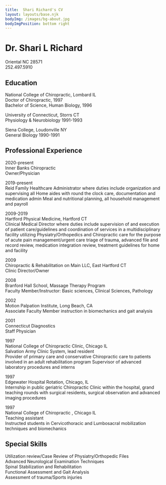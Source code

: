 ```yaml
---
title:  Shari Richard's CV
layout: layouts/base.njk
bodyImg: /images/bg-about.jpg
bodyImgPosition: bottom right
---
```


# Dr. Shari L Richard
Oriental NC 28571   
252.497.5910


## Education

National College of Chiropractic, Lombard IL   
Doctor of Chiropractic, 1997   
Bachelor of Science, Human Biology, 1996

University of Connecticut, Storrs CT   
Physiology & Neurobiology 1991-1993

Siena College, Loudonville NY   
General Biology 1990-1991

## Professional Experience

2020-present   
Inner Banks Chiropractic   
Owner/Physician 

2019-present   
Reid Family
Healthcare Administrator where duties include organization and supervising all
		  Home aides with round the clock care, documentation and medication admin
		  Meal and nutritional planning, all household management and payroll

2009-2019   
 Hartford Physical Medicine, Hartford CT   
Clinical Medical Director where duties include supervision of and execution of patient care/guidelines and coordination of services in a multidisciplinary facility utilizing      Physiatry/Orthopedics and Chiropractic care for the purpose of acute pain management/urgent care triage of trauma, advanced file and record review, medication integration review, treatment guidelines for home and facility

2009   
Chiropractic & Rehabilitation on Main LLC, East Hartford CT   
Clinic Director/Owner

2008   
Branford Hall School, Massage Therapy Program   
Faculty Member/Instructor: Basic sciences, Clinical Sciences, Pathology

2002  
Motion Palpation Institute, Long Beach, CA   
Associate Faculty Member instruction in biomechanics and gait analysis

2001   
Connecticut Diagnostics    
Staff Physician

1997   
National College of Chiropractic Clinic, Chicago IL   
Salvation Army Clinic System, lead resident   
Provider of primary care and conservative Chiropractic care to patients involved in an adult rehabilitation program
Supervisor of advanced laboratory procedures and interns

1997   
Edgewater Hospital Rotation, Chicago, IL    
Internship in public geriatric Chiropractic Clinic within the hospital, grand teaching rounds with surgical residents, surgical observation and advanced imaging procedures

1997   
National College of Chiropractic , Chicago IL   
Teaching assistant   
Instructed students in Cervicothoracic and Lumbosacral mobilization techniques and biomechanics

## Special Skills
Utilization review/Case Review of Physiatry/Orthopedic Files   
Advanced Neurological Examination Techniques   
Spinal Stabilization and Rehabilitation   
Functional Assessment and Gait Analysis   
Assessment of trauma/Sports injuries   
